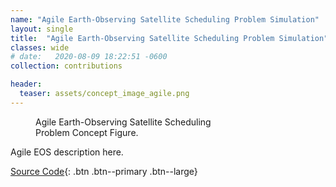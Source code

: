 ```yaml
---
name: "Agile Earth-Observing Satellite Scheduling Problem Simulation"
layout: single
title:  "Agile Earth-Observing Satellite Scheduling Problem Simulation"
classes: wide
# date:   2020-08-09 18:22:51 -0600
collection: contributions

header:
  teaser: assets/concept_image_agile.png
---
```


<figure style="width: 300px" class="align-right">
  <img src="{{ site.url }}{{ site.baseurl }}/assets/concept_image_agile.png" alt="">
  <figcaption>Agile Earth-Observing Satellite Scheduling Problem Concept Figure.</figcaption>
</figure>

Agile EOS description here.

[Source Code](https://bitbucket.org/avslab/basilisk-gym-interface/src/develop/basilisk_env/envs/multiTgtEarthEnvironment/){: .btn .btn--primary .btn--large}